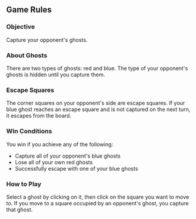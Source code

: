 ## Game Rules

### Objective
Capture your opponent's ghosts.

### About Ghosts
There are two types of ghosts: red and blue. The type of your opponent's ghosts is hidden until you capture them.

### Escape Squares
The corner squares on your opponent's side are escape squares. If your blue ghost reaches an escape square and is not captured on the next turn, it escapes from the board.

### Win Conditions
You win if you achieve any of the following:
- Capture all of your opponent's blue ghosts
- Lose all of your own red ghosts
- Successfully escape with one of your blue ghosts

### How to Play
Select a ghost by clicking on it, then click on the square you want to move to. If you move to a square occupied by an opponent's ghost, you capture that ghost.
